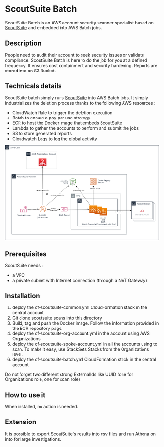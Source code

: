 # ScoutSuite Batch

ScoutSuite Batch is an AWS account security scanner specialist based on [ScoutSuite](https://github.com/nccgroup/ScoutSuite) and embedded into AWS Batch jobs.

## Description

People need to audit their account to seek security issues or validate compliance. ScoutSuite Batch is here to do the job for you at a defined frequency.
It ensures cost containment and security hardening.
Reports are stored into an S3 Bucket.

## Technicals details

ScoutSuite batch simply runs [ScoutSuite](https://github.com/nccgroup/ScoutSuite) into AWS Batch jobs.
It simply industrializes the deletion process thanks to the following AWS resources :
- CloudWatch Rule to trigger the deletion execution
- Batch to ensure a pay per use strategy
- ECR to host the Docker image that embeds ScoutSuite
- Lambda to gather the accounts to perform and submit the jobs
- S3 to store generated reports
- Cloudwatch Logs to log the global activity

![ScoutSuite Batch Diagram](images/scoutsuitebatch-diagram.png)

## Prerequisites

ScoutSuite needs :
- a VPC
- a private subnet with Internet connection (through a NAT Gateway)

## Installation

1. deploy the cf-scoutsuite-common.yml CloudFormation stack in the central account
2. Git clone scoutsuite scans into this directory
3. Build, tag and push the Docker image. Follow the information provided in the ECR repository page.
4. deploy the cf-scoutsuite-org-account.yml in the account using AWS Organizations
5. deploy the cf-scoutsuite-spoke-account.yml in all the accounts using to scan. To make it easy, use StackSets Stacks from the Organizations level.
6. deploy the cf-scoutsuite-batch.yml CloudFormation stack in the central account

Do not forget two different strong ExternalIds like UUID (one for Organizations role, one for scan role)

## How to use it

When installed, no action is needed.

## Extension

It is possible to export ScoutSuite's results into csv files and run Athena on into for large investigations.
